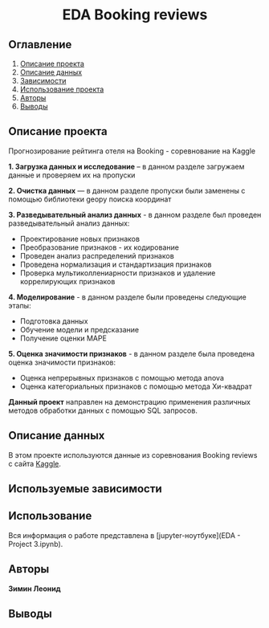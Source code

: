 # <center> EDA Booking reviews </center>
## Оглавление
1. [Описание проекта](#описание-проекта)
2. [Описание данных](#описание-данных)
3. [Зависимости](#используемые-зависимости)
4. [Использование проекта](#использование)
5. [Авторы](#авторы)
6. [Выводы](#выводы)

## Описание проекта

Прогнозирование рейтинга отеля на Booking - соревнование на Kaggle

**1. Загрузка данных и исследование** – в данном разделе загружаем данные и проверяем их на пропуски

**2. Очистка данных** — в данном разделе пропуски были заменены с помощью библиотеки geopy поиска координат

**3. Разведывательный анализ данных** - в данном разделе был проведен разведывательный анализ данных:

* Проектирование новых признаков
* Преобразование признаков - их кодирование
* Проведен анализ распределений признаков
* Проведена нормализация и стандартизация признаков
* Проверка мультиколлениарности признаков и удаление коррелирующих признаков

**4. Моделирование** - в данном разделе были проведены следующие этапы:

* Подготовка данных
* Обучение модели и предсказание
* Получение оценки MAPE

**5. Оценка значимости признаков** - в данном разделе была проведена оценка значимости признаков:

* Оценка непрерывных признаков с помощью метода anova
* Оценка категориальных признаков с помощью метода Хи-квадрат

**Данный проект** направлен на демонстрацию применения различных методов обработки данных с помощью SQL запросов.


## Описание данных
В этом проекте используются данные из соревнования Booking reviews с сайта [Kaggle](https://www.kaggle.com/).


## Используемые зависимости


## Использование
Вся информация о работе представлена в [jupyter-ноутбуке](EDA - Project 3.ipynb).


## Авторы

**Зимин Леонид**


## Выводы
